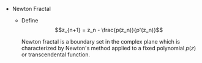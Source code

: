 * Newton Fractal    
  - Define  
    $$z_{n+1} = z_n - \frac{p(z_n)}{p'(z_n)}$$

    Newton fractal is a boundary set in the complex plane which is characterized by Newton's method applied to a fixed polynomial $p(z)$ or transcendental function. 